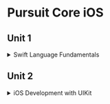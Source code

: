 # Pursuit Core iOS

## Unit 1

<details> 
  <summary>Swift Language Fundamentals</summary>

#### In-class Xcode Playgrounds and Projects

1. [Types, Variables and Logic](https://github.com/alexpaul/Pursuit-Core-iOS/blob/master/Unit1/Types-Variables.playground/Contents.swift)   
1. [Control Flow](https://github.com/alexpaul/Pursuit-Core-iOS/blob/master/Unit1/Control-Flow.playground/Contents.swift)    
1. [Loops, Part 1](https://github.com/alexpaul/Pursuit-Core-iOS/blob/master/Unit1/Loops-Part-1.playground/Contents.swift)   
1. [Loops, Part 2](https://github.com/alexpaul/Pursuit-Core-iOS/blob/master/Unit1/Loops-Part-2.playground/Contents.swift)    
1. [Strings, Part 1](https://github.com/alexpaul/Pursuit-Core-iOS/blob/master/Unit1/Strings-Part-1.playground/Contents.swift)   
1. [Strings, Part 2](https://github.com/alexpaul/Pursuit-Core-iOS/blob/master/Unit1/Strings-Part-2.playground/Contents.swift)     
1. [Arrays, Part 1](https://github.com/alexpaul/Pursuit-Core-iOS/blob/master/Unit1/Arrays-Part-1.playground/Contents.swift)   
1. [Arrays, Part 2](https://github.com/alexpaul/Pursuit-Core-iOS/blob/master/Unit1/Arrays-Part-2.playground/Contents.swift)  
1. [Optionals](https://github.com/alexpaul/Pursuit-Core-iOS/blob/master/Unit1/Optionals.playground/Contents.swift)   
1. [Dictionaries](https://github.com/alexpaul/Pursuit-Core-iOS/blob/master/Unit1/Dictionaries.playground/Contents.swift)  
1. [Sets](https://github.com/alexpaul/Pursuit-Core-iOS/blob/master/Unit1/Sets.playground/Contents.swift)   
1. [Functions, Part 1](https://github.com/alexpaul/Pursuit-Core-iOS/blob/master/Unit1/Functions-Part-1.playground/Contents.swift)   
1. [Closures, Part 1](https://github.com/alexpaul/Pursuit-Core-iOS/blob/master/Unit1/Closures-Part-1.playground/Contents.swift)   
1. [Enumerations (Enums), Part 1](https://github.com/alexpaul/Pursuit-Core-iOS/blob/master/Unit1/Enums-Part-1.playground/Contents.swift) 
1. [Enumerations (Enums), Part 2](https://github.com/alexpaul/Pursuit-Core-iOS/blob/master/Unit1/Enums-Part-2.playground/Contents.swift)  
1. [Structs](https://github.com/alexpaul/Pursuit-Core-iOS/blob/master/Unit1/Structs.playground/Contents.swift)   
1. [Classes](https://github.com/alexpaul/Pursuit-Core-iOS/blob/master/Unit1/Classes.playground/Contents.swift)  
1. [Structs and Classes Wrapup](https://github.com/alexpaul/Pursuit-Core-iOS/blob/master/Unit1/Structs-and-Classes-Wrapup.playground/Contents.swift)   
1. [Initialization](https://github.com/alexpaul/Pursuit-Core-iOS/blob/master/Unit1/Initialization.playground/Contents.swift)
1. [Encapsulation](https://gist.github.com/alexpaul/ab4c53b36c1ccfc068a32c45fefbc4a6)    


#### In-class Project Demo 

1. [readline() demo](https://github.com/alexpaul/Pursuit-Core-iOS/blob/master/Unit1/ReadLineDemo/ReadLineDemo/main.swift)    
1. [TriviaGame](https://github.com/alexpaul/TriviaGame)   


#### Questions Review Playgrounds and Projects

1. [Reverse a String, Find the String with the most a's in an Array](https://github.com/alexpaul/Pursuit-Core-iOS/blob/master/Unit1/Questions-Review-10-04-19.playground/Contents.swift)  
1. [Optionals and Dictionary](https://github.com/alexpaul/Pursuit-Core-iOS/blob/master/Unit1/Questions-Review-Optionals-Dictionaries.playground/Contents.swift)   
1. [Sets](https://github.com/alexpaul/Pursuit-Core-iOS/blob/master/Unit1/Questions-Review-Sets.playground/Contents.swift)  
1. [Dictionary and Closures](https://gist.github.com/alexpaul/5403e38feb13e954cb1b58856fda73e5)   
1. [Closures and Implementing a custom map function](https://github.com/alexpaul/Pursuit-Core-iOS/blob/master/Unit1/Questions-Review-Closures-Custom-map.playground/Contents.swift)   
1. [Enums](https://github.com/alexpaul/Pursuit-Core-iOS/blob/master/Unit1/Questions-Review-Enums.playground/Contents.swift) 


#### Lecture Videos

1. [Pushing a Local Repository to Github](https://www.youtube.com/watch?v=UBIULfmEynA&list=PLjdVqs-1R8wG5UCYQzbvAYP0wCEUySPey&index=6&t=4s) 
1. [Types, Variables and Logic](https://www.youtube.com/watch?v=svm8SU1AuFA&list=PLjdVqs-1R8wG5UCYQzbvAYP0wCEUySPey&index=5&t=8s)      
1. [Control flow](https://www.youtube.com/watch?v=zXozLu5jhqE&list=PLjdVqs-1R8wG5UCYQzbvAYP0wCEUySPey&index=4&t=3s)    
1. [Introduction to Optionals](https://www.youtube.com/watch?v=ahviHGF3260&list=PLjdVqs-1R8wG5UCYQzbvAYP0wCEUySPey&index=3&t=6s)       
1. [Loops, Part 1](https://www.youtube.com/watch?v=v79dGoMFmrM&t=1277s)    
1. [Loops, Part 2](https://www.youtube.com/watch?v=kJQJiNpP5Jk&t=663s)    
1. [Strings, Part 1](https://www.youtube.com/watch?v=0ov2jpoIRYw&t=4s)     
1. [Strings, Part 2](https://youtu.be/JKUJ8Ns67s4)   
1. [Arrays, Part 1](https://youtu.be/8EEEruma-lg)  
1. [Arrays, Part 2](https://www.youtube.com/watch?v=SAt0d3Zqqyg&t=40s)    
1. [Optionals](https://www.youtube.com/watch?v=AHegXlW7Lg4&list=PLjdVqs-1R8wG5UCYQzbvAYP0wCEUySPey&index=1)   
1. [Dictionaries](https://www.youtube.com/watch?v=MZVckABm8dI&list=PLjdVqs-1R8wG5UCYQzbvAYP0wCEUySPey&index=2)   
1. [Sets](https://youtu.be/dJWw4jdyd2I)   
1. [Functions, Part 1](https://www.youtube.com/watch?v=bSEw2efBMvU&t=160s)   
1. [Closures, Part 1](https://youtu.be/em5lUr4gh6c)    
1. [Enumerations (Enums), Part 1](https://youtu.be/mo5EogdY1kw)  
1. [Enumerations (Enums), Part 2](https://youtu.be/Wn3o3EdIs0E) 
1. [Structs](https://youtu.be/TJUHqNw7fi4)      
1. [Classes](https://youtu.be/fePinLSpJ_8)    
1. [Structs and Classes Wrap up](https://youtu.be/rmyJy77kBOE)    
1. [Initialization](https://youtu.be/H9_HKtk3i6Q)     


#### Questions Review Videos

1. [Reverse a String, Find the String with the most a's in an Array](https://www.youtube.com/watch?v=KVuEyVMcAx4&t=104s)   
1. [Optionals and Dictionary](https://youtu.be/E3l3w62fXf8)   
1. [Sets](https://www.youtube.com/watch?v=c9D4dxp117k&t=3s)   
1. [Solving algorithms and Pair programming](https://youtu.be/FpDznrg5ZcI)   
1. [Dictionary and Closures](https://youtu.be/OBPWLLiPcZ0)    
1. [Closures and implementing custom map](https://youtu.be/tvxw1kC3750)   
1. [Enums](https://youtu.be/tiDCGx3nm-U)


#### Project Demo Videos 

1. [Using readline() and macOS Command Line Tool to create a Text Adventure app](https://www.youtube.com/watch?v=QXyiVYO56_w&list=PLjdVqs-1R8wG5UCYQzbvAYP0wCEUySPey&index=2&t=2893s)   
1. [TriviaGame, Part 1](https://youtu.be/5QGVZFkQtY0) 
1. [TriviaGame, Part 2](https://youtu.be/JaQRfmf7RF4)   
1. [TriviaGame, Part 3](https://youtu.be/J-tvDMz5ZiM)   
1. [TriviaGame, Part 4](https://youtu.be/SePUzHKbqrw)   

#### Labs 

1. Daily labs on Swift Fundamental Topics
1. Text-Based Adventure 
1. Hangman CLI 
1. Calculator CLI 


#### Lab Assignment Overview Videos

1. [Hangman Commmand-line macOS application](https://www.youtube.com/watch?v=8fIK_q6EGcY)   
1. [Calculator Command-line macOS application](https://youtu.be/Ozy8WHpRLoE)   

#### Swift Lightning Round Videos 

1. [Using CharacterSet - CharacterSet is great when you are looking for a particular set of characters](https://youtu.be/x_yzKLPa2L0)  
1. [Creating the alphabets using UnicodeScaler and Range](https://www.youtube.com/watch?v=_uPqpa969Ds&t=94s)   
1. [Unwrapping optionals using guard in functions](https://www.youtube.com/watch?v=8AzVFhsNIvQ&t=41s)   

</details> 

## Unit 2
<details> 
  <summary>iOS Development with UIKit</summary>

#### In-class Xcode Projects and Playgrounds

1. [Introduction to iOS Development with UIKit - MyFirstApp](https://github.com/alexpaul/MyFirstApp) 
1. [Recipes app using MVC Architecture](https://github.com/alexpaul/Recipes-Intro-To-MVC-Architecture) 
1. [Protocols](https://github.com/alexpaul/Pursuit-Core-iOS/blob/master/Unit2/Protocols.playground/Contents.swift)   
1. [Delegation with UITextField - GuessingGame](https://github.com/alexpaul/GuessingGame)   
1. [Big O Notation](https://github.com/alexpaul/Pursuit-Core-iOS/blob/master/Unit2/Big-O-Notation.playground/Contents.swift)
1. [Autolayout](https://github.com/alexpaul/Autolayout)  
1. [App Life Cycle and UIControls](https://github.com/alexpaul/AppLifeCycle-UIControls)   
1. [TableViews](https://github.com/alexpaul/TableViews)   


#### Lecture Videos

1. [Introduction to iOS Development with UIKit](https://youtu.be/KaTUb8-UuT4)  
1. [Introduction to MVC Architecture](https://youtu.be/mP1VV5uNJkE)  
1. [Protocols](https://youtu.be/A_2GhR1GEt0)   
1. [Delegation through UITextField](https://youtu.be/KoDEl5nWT00)   
1. [Big O Notation](https://youtu.be/b9AvLEFihFw)  
1. [Autolayout, Part 1](https://youtu.be/VETNb_Auvwc)    
1. [Autolayout, Part 2](https://youtu.be/Uel4zvcntzc)    
1. [Autolayout, Part 3](https://youtu.be/OEY66TwOBJg)    
1. [App Life Cycle Methods and UIControls in UIKit, Part 1](https://youtu.be/stqGtoNubRM)    
1. [App Life Cycle Methods and UIControls in UIKit, Part 2](https://youtu.be/oFEJvMtUQvw)    
1. [App Life Cycle Methods and UIControls in UIKit, Part 3](https://youtu.be/-p2vgQvrj80)    
1. [Autolayout, Part 4: Size Classes](https://youtu.be/sow7DKepmp8)   
1. [Introduction to UITableView](https://youtu.be/QVU6Va49ln0)   
1. [UITableView Sections, Part 1](https://youtu.be/E7pBJMd_N6w)   
1. [UITableView Sections, Part 2](https://youtu.be/tc8l3YlbUho)   
1. [UITableView Sections, Part 3](https://youtu.be/JtwzkbE8zKY)   



#### Github Videos

1. [Creating and pushing a Github project from Xcode](https://youtu.be/KzwLzE1dvh0) 

#### Labs 

1. Three Card Monte
1. ColorGuessingGame 
1. TextTwist
1. TicTacToe
1. Autolayout-Lab
1. CardGenerator
1. TableView-Sections-Lab 
1. Multiple-MVC-Lab (segue and pass data between view controllers)   


#### Lab Assignment Overview Videos

1. [Hangman iOS app](https://youtu.be/1QwnrOIis3M)   


</details> 

